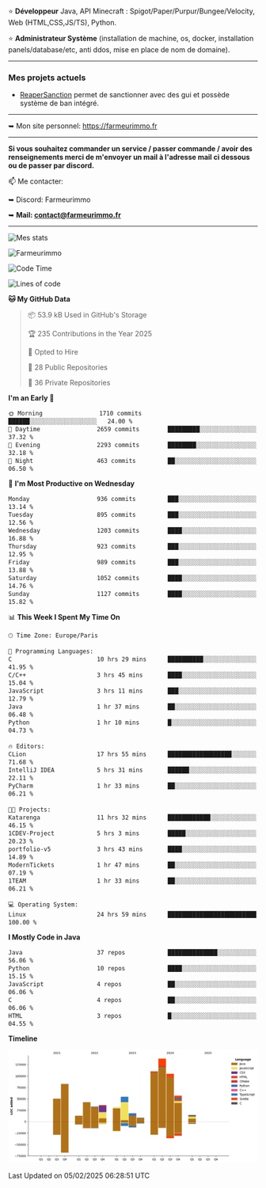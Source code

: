 ⭐ **Développeur** Java, API Minecraft : Spigot/Paper/Purpur/Bungee/Velocity, Web (HTML,CSS,JS/TS), Python.

⭐ **Administrateur Système** (installation de machine, os, docker, installation panels/database/etc, anti ddos, mise en place de nom de domaine).

---

### Mes projets actuels
- [ReaperSanction](https://www.spigotmc.org/resources/reapersanction.89580/) permet de sanctionner avec des gui et possède système de ban intégré.

---

➥ Mon site personnel: https://farmeurimmo.fr

---

**Si vous souhaitez commander un service / passer commande / avoir des renseignements merci de m'envoyer un mail à l'adresse mail ci dessous ou de passer par discord.**

📫 Me contacter:
 
   ➥ Discord: Farmeurimmo
   
   ➥ **Mail: contact@farmeurimmo.fr**

---

![Mes stats](https://github-readme-stats.farmeurimmo.fr/api?username=Farmeurimmo&count_private=true&show_icons=true&theme=radical)

<img src="https://komarev.com/ghpvc/?username=Farmeurimmo" alt="Farmeurimmo" />

<!--START_SECTION:waka-->
![Code Time](http://img.shields.io/badge/Code%20Time-1%2C829%20hrs%2031%20mins-blue)

![Lines of code](https://img.shields.io/badge/From%20Hello%20World%20I%27ve%20Written-795.3%20thousand%20lines%20of%20code-blue)

**🐱 My GitHub Data** 

> 📦 53.9 kB Used in GitHub's Storage 
 > 
> 🏆 235 Contributions in the Year 2025
 > 
> 💼 Opted to Hire
 > 
> 📜 28 Public Repositories 
 > 
> 🔑 36 Private Repositories 
 > 
**I'm an Early 🐤** 

```text
🌞 Morning                1710 commits        ██████░░░░░░░░░░░░░░░░░░░   24.00 % 
🌆 Daytime                2659 commits        █████████░░░░░░░░░░░░░░░░   37.32 % 
🌃 Evening                2293 commits        ████████░░░░░░░░░░░░░░░░░   32.18 % 
🌙 Night                  463 commits         ██░░░░░░░░░░░░░░░░░░░░░░░   06.50 % 
```
📅 **I'm Most Productive on Wednesday** 

```text
Monday                   936 commits         ███░░░░░░░░░░░░░░░░░░░░░░   13.14 % 
Tuesday                  895 commits         ███░░░░░░░░░░░░░░░░░░░░░░   12.56 % 
Wednesday                1203 commits        ████░░░░░░░░░░░░░░░░░░░░░   16.88 % 
Thursday                 923 commits         ███░░░░░░░░░░░░░░░░░░░░░░   12.95 % 
Friday                   989 commits         ███░░░░░░░░░░░░░░░░░░░░░░   13.88 % 
Saturday                 1052 commits        ████░░░░░░░░░░░░░░░░░░░░░   14.76 % 
Sunday                   1127 commits        ████░░░░░░░░░░░░░░░░░░░░░   15.82 % 
```


📊 **This Week I Spent My Time On** 

```text
🕑︎ Time Zone: Europe/Paris

💬 Programming Languages: 
C                        10 hrs 29 mins      ██████████░░░░░░░░░░░░░░░   41.95 % 
C/C++                    3 hrs 45 mins       ████░░░░░░░░░░░░░░░░░░░░░   15.04 % 
JavaScript               3 hrs 11 mins       ███░░░░░░░░░░░░░░░░░░░░░░   12.79 % 
Java                     1 hr 37 mins        ██░░░░░░░░░░░░░░░░░░░░░░░   06.48 % 
Python                   1 hr 10 mins        █░░░░░░░░░░░░░░░░░░░░░░░░   04.73 % 

🔥 Editors: 
CLion                    17 hrs 55 mins      ██████████████████░░░░░░░   71.68 % 
IntelliJ IDEA            5 hrs 31 mins       ██████░░░░░░░░░░░░░░░░░░░   22.11 % 
PyCharm                  1 hr 33 mins        ██░░░░░░░░░░░░░░░░░░░░░░░   06.21 % 

🐱‍💻 Projects: 
Katarenga                11 hrs 32 mins      ████████████░░░░░░░░░░░░░   46.15 % 
1CDEV-Project            5 hrs 3 mins        █████░░░░░░░░░░░░░░░░░░░░   20.23 % 
portfolio-v5             3 hrs 43 mins       ████░░░░░░░░░░░░░░░░░░░░░   14.89 % 
ModernTickets            1 hr 47 mins        ██░░░░░░░░░░░░░░░░░░░░░░░   07.19 % 
1TEAM                    1 hr 33 mins        ██░░░░░░░░░░░░░░░░░░░░░░░   06.21 % 

💻 Operating System: 
Linux                    24 hrs 59 mins      █████████████████████████   100.00 % 
```

**I Mostly Code in Java** 

```text
Java                     37 repos            ██████████████░░░░░░░░░░░   56.06 % 
Python                   10 repos            ████░░░░░░░░░░░░░░░░░░░░░   15.15 % 
JavaScript               4 repos             ██░░░░░░░░░░░░░░░░░░░░░░░   06.06 % 
C                        4 repos             ██░░░░░░░░░░░░░░░░░░░░░░░   06.06 % 
HTML                     3 repos             █░░░░░░░░░░░░░░░░░░░░░░░░   04.55 % 
```



**Timeline**

![Lines of Code chart](https://raw.githubusercontent.com/Farmeurimmo/Farmeurimmo/main/assets/bar_graph.png)


 Last Updated on 05/02/2025 06:28:51 UTC
<!--END_SECTION:waka-->
